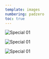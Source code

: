 ```yaml
---
template: images
numbering: padzero
toc: true
---
```


![Special 01](../../_Images/v12/Special1.jpg#.insert)

![Special 01](../../_Images/v12/Special2.jpg#.insert)

![Special 01](../../_Images/v12/Special3.jpg#.insert)
